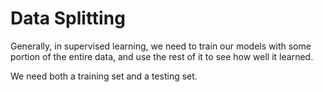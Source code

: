 # Data Splitting

Generally, in supervised learning, we need to train our models with some portion of the entire data, and use the rest of it to see how well it learned.

We need both a training set and a testing set.

